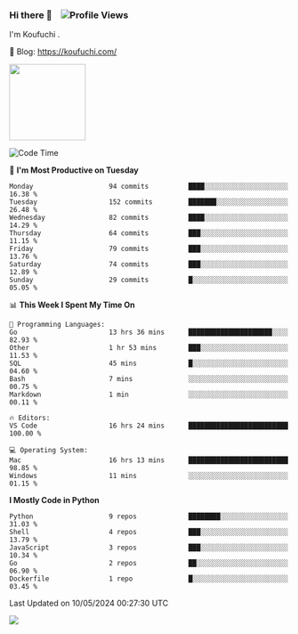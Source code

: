 ### Hi there 👋 &nbsp;&nbsp; ![Profile Views](https://komarev.com/ghpvc/?username=Koufuchi&base=200)

I'm Koufuchi . 

📔 Blog: <https://koufuchi.com/>

<img align="" height="137px" src="https://github-readme-stats-seven-nu-30.vercel.app/api?username=Koufuchi&hide=issues,contribs&hide_rank=true&show_icons=true&line_height=21&theme=radical&locale=en" />
<!-- <img align="" height="137px" src="https://github-readme-stats-seven-nu-30.vercel.app/api/top-langs/?username=Koufuchi&layout=compact&hide=blade,html,css,pug,scss&theme=radical&locale=en" /> -->

<!--START_SECTION:waka-->
![Code Time](http://img.shields.io/badge/Code%20Time-558%20hrs%2014%20mins-blue)

📅 **I'm Most Productive on Tuesday** 

```text
Monday                   94 commits          ████░░░░░░░░░░░░░░░░░░░░░   16.38 % 
Tuesday                  152 commits         ███████░░░░░░░░░░░░░░░░░░   26.48 % 
Wednesday                82 commits          ████░░░░░░░░░░░░░░░░░░░░░   14.29 % 
Thursday                 64 commits          ███░░░░░░░░░░░░░░░░░░░░░░   11.15 % 
Friday                   79 commits          ███░░░░░░░░░░░░░░░░░░░░░░   13.76 % 
Saturday                 74 commits          ███░░░░░░░░░░░░░░░░░░░░░░   12.89 % 
Sunday                   29 commits          █░░░░░░░░░░░░░░░░░░░░░░░░   05.05 % 
```


📊 **This Week I Spent My Time On** 

```text
💬 Programming Languages: 
Go                       13 hrs 36 mins      █████████████████████░░░░   82.93 % 
Other                    1 hr 53 mins        ███░░░░░░░░░░░░░░░░░░░░░░   11.53 % 
SQL                      45 mins             █░░░░░░░░░░░░░░░░░░░░░░░░   04.60 % 
Bash                     7 mins              ░░░░░░░░░░░░░░░░░░░░░░░░░   00.75 % 
Markdown                 1 min               ░░░░░░░░░░░░░░░░░░░░░░░░░   00.11 % 

🔥 Editors: 
VS Code                  16 hrs 24 mins      █████████████████████████   100.00 % 

💻 Operating System: 
Mac                      16 hrs 13 mins      █████████████████████████   98.85 % 
Windows                  11 mins             ░░░░░░░░░░░░░░░░░░░░░░░░░   01.15 % 
```

**I Mostly Code in Python** 

```text
Python                   9 repos             ████████░░░░░░░░░░░░░░░░░   31.03 % 
Shell                    4 repos             ███░░░░░░░░░░░░░░░░░░░░░░   13.79 % 
JavaScript               3 repos             ███░░░░░░░░░░░░░░░░░░░░░░   10.34 % 
Go                       2 repos             ██░░░░░░░░░░░░░░░░░░░░░░░   06.90 % 
Dockerfile               1 repo              █░░░░░░░░░░░░░░░░░░░░░░░░   03.45 % 
```




 Last Updated on 10/05/2024 00:27:30 UTC
<!--END_SECTION:waka-->

![](https://hit.yhype.me/github/profile?user_id=46078832)
